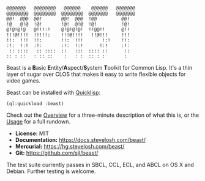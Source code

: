     @@@@@@@   @@@@@@@@   @@@@@@    @@@@@@   @@@@@@@
    @@@@@@@@  @@@@@@@@  @@@@@@@@  @@@@@@@   @@@@@@@
    @@!  @@@  @@!       @@!  @@@  !@@         @@!
    !@   @!@  !@!       !@!  @!@  !@!         !@!
    @!@!@!@   @!!!:!    @!@!@!@!  !!@@!!      @!!
    !!!@!!!!  !!!!!:    !!!@!!!!   !!@!!!     !!!
    !!:  !!!  !!:       !!:  !!!       !:!    !!:
    :!:  !:!  :!:       :!:  !:!      !:!     :!:
     :: ::::   :: ::::  ::   :::  :::: ::      ::
    :: : ::   : :: ::    :   : :  :: : :       :

Beast is a **B**asic **E**ntity/**A**spect/**S**ystem **T**oolkit for Common
Lisp.  It's a thin layer of sugar over CLOS that makes it easy to write flexible
objects for video games.

Beast can be installed with [Quicklisp][]:

    (ql:quickload :beast)

Check out the [Overview](https://docs.stevelosh.com/beast/overview/) for
a three-minute description of what this is, or the
[Usage](https://docs.stevelosh.com/beast/usage/) for a full rundown.

* **License:** MIT
* **Documentation:** <https://docs.stevelosh.com/beast/>
* **Mercurial:** <https://hg.stevelosh.com/beast/>
* **Git:** <https://github.com/sjl/beast/>

The test suite currently passes in SBCL, CCL, ECL, and ABCL on OS X and Debian.
Further testing is welcome.

[quicklisp]: https://quicklisp.org/
